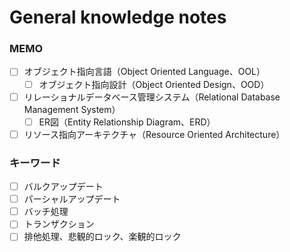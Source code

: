 # General knowledge notes

### MEMO

- [ ] オブジェクト指向言語（Object Oriented Language、OOL）
    - [ ] オブジェクト指向設計（Object Oriented Design、OOD）
- [ ] リレーショナルデータベース管理システム（Relational Database Management System）
    - [ ] ER図（Entity Relationship Diagram、ERD）
- [ ] リソース指向アーキテクチャ（Resource Oriented Architecture）

### キーワード

- [ ] バルクアップデート
- [ ] パーシャルアップデート
- [ ] バッチ処理
- [ ] トランザクション
- [ ] 排他処理、悲観的ロック、楽観的ロック
